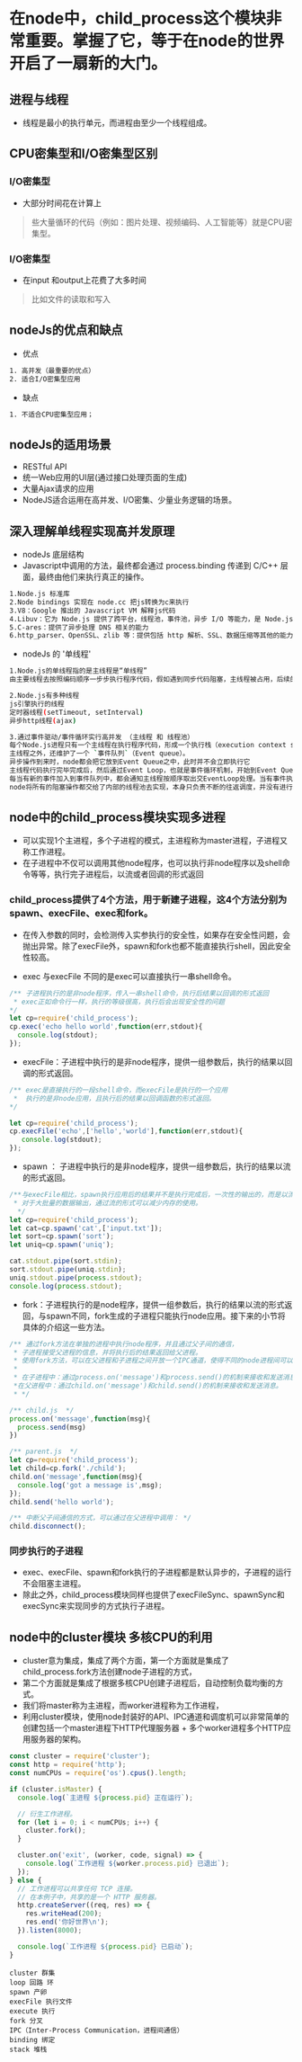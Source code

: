 # 在node中，child_process这个模块非常重要。掌握了它，等于在node的世界开启了一扇新的大门。

## 进程与线程
* 线程是最小的执行单元，而进程由至少一个线程组成。

## CPU密集型和I/O密集型区别
### I/O密集型
* 大部分时间花在计算上
> 些大量循环的代码（例如：图片处理、视频编码、人工智能等）就是CPU密集型。

### I/O密集型
* 在input 和output上花费了大多时间
> 比如文件的读取和写入

## nodeJs的优点和缺点
* 优点
``` bash
1. 高并发（最重要的优点）
2. 适合I/O密集型应用
```
* 缺点
``` bash
1. 不适合CPU密集型应用；
```
## nodeJs的适用场景
* RESTful API
* 统一Web应用的UI层(通过接口处理页面的生成)
* 大量Ajax请求的应用
* NodeJS适合运用在高并发、I/O密集、少量业务逻辑的场景。

## 深入理解单线程实现高并发原理
* nodeJs 底层结构
*  Javascript中调用的方法，最终都会通过 process.binding 传递到 C/C++ 层面，最终由他们来执行真正的操作。
``` bash
1.Node.js 标准库
2.Node bindings 实现在 node.cc 把js转换为c来执行
3.V8：Google 推出的 Javascript VM 解释js代码
4.Libuv：它为 Node.js 提供了跨平台，线程池，事件池，异步 I/O 等能力，是 Node.js 如此强大的关键。
5.C-ares：提供了异步处理 DNS 相关的能力
6.http_parser、OpenSSL、zlib 等：提供包括 http 解析、SSL、数据压缩等其他的能力。
``` 

* nodeJs 的 '单线程'
``` bash
1.Node.js的单线程指的是主线程是“单线程”
由主要线程去按照编码顺序一步步执行程序代码，假如遇到同步代码阻塞，主线程被占用，后续的程序代码执行就会被卡住。

2.Node.js有多种线程
js引擎执行的线程
定时器线程(setTimeout, setInterval)
异步http线程(ajax)

3.通过事件驱动/事件循环实行高并发 （主线程 和 线程池）
每个Node.js进程只有一个主线程在执行程序代码，形成一个执行栈（execution context stack)。
主线程之外，还维护了一个 `事件队列`（Event queue）。
异步操作到来时，node都会把它放到Event Queue之中，此时并不会立即执行它
主线程代码执行完毕完成后，然后通过Event Loop，也就是事件循环机制，开始到Event Queue的开头取出第一个事件，从线程池中分配一个线程去执行这个事件
每当有新的事件加入到事件队列中，都会通知主线程按顺序取出交EventLoop处理。当有事件执行完毕后，会通知主线程，主线程执行回调，线程归还给线程池。
node将所有的阻塞操作都交给了内部的线程池去实现，本身只负责不断的往返调度，并没有进行真正的I/O操作，从而实现异步非阻塞I/O，这便是node单线程和事件驱动的精髓之处了。
```

## node中的child_process模块实现多进程
* 可以实现1个主进程，多个子进程的模式，主进程称为master进程，子进程又称工作进程。
* 在子进程中不仅可以调用其他node程序，也可以执行非node程序以及shell命令等等，执行完子进程后，以流或者回调的形式返回

### child_process提供了4个方法，用于新建子进程，这4个方法分别为spawn、execFile、exec和fork。
* 在传入参数的同时，会检测传入实参执行的安全性，如果存在安全性问题，会抛出异常。除了execFile外，spawn和fork也都不能直接执行shell，因此安全性较高。

* exec 与execFile 不同的是exec可以直接执行一串shell命令。

``` js
/** 子进程执行的是非node程序，传入一串shell命令，执行后结果以回调的形式返回 
 * exec正如命令行一样，执行的等级很高，执行后会出现安全性的问题
*/
let cp=require('child_process');
cp.exec('echo hello world',function(err,stdout){
  console.log(stdout);
});
```

* execFile：子进程中执行的是非node程序，提供一组参数后，执行的结果以回调的形式返回。

``` js
/** exec是直接执行的一段shell命令，而execFile是执行的一个应用  
 *  执行的是非node应用，且执行后的结果以回调函数的形式返回。
*/

let cp=require('child_process');
cp.execFile('echo',['hello','world'],function(err,stdout){
   console.log(stdout);
});

```

* spawn ： 子进程中执行的是非node程序，提供一组参数后，执行的结果以流的形式返回。
``` js
/**与execFile相比，spawn执行应用后的结果并不是执行完成后，一次性的输出的，而是以流的形式输出。
 * 对于大批量的数据输出，通过流的形式可以减少内存的使用。
  */
let cp=require('child_process');
let cat=cp.spawn('cat',['input.txt']);
let sort=cp.spawn('sort');
let uniq=cp.spawn('uniq');

cat.stdout.pipe(sort.stdin);
sort.stdout.pipe(uniq.stdin);
uniq.stdout.pipe(process.stdout);
console.log(process.stdout);

```

* fork：子进程执行的是node程序，提供一组参数后，执行的结果以流的形式返回，与spawn不同，fork生成的子进程只能执行node应用。接下来的小节将具体的介绍这一些方法。
``` js
/** 通过fork方法在单独的进程中执行node程序，并且通过父子间的通信，
 * 子进程接受父进程的信息，并将执行后的结果返回给父进程。  
 * 使用fork方法，可以在父进程和子进程之间开放一个IPC通道，使得不同的node进程间可以进行消息通信。
 * 
 * 在子进程中：通过process.on('message')和process.send()的机制来接收和发送消息。
 *在父进程中：通过child.on('message')和child.send()的机制来接收和发送消息。
 * */

/** child.js  */
process.on('message',function(msg){
  process.send(msg)
})

/** parent.js  */
let cp=require('child_process');
let child=cp.fork('./child');
child.on('message',function(msg){
  console.log('got a message is',msg);
});
child.send('hello world');

/** 中断父子间通信的方式，可以通过在父进程中调用： */
child.disconnect();
```
### 同步执行的子进程
* exec、execFile、spawn和fork执行的子进程都是默认异步的，子进程的运行不会阻塞主进程。
* 除此之外，child_process模块同样也提供了execFileSync、spawnSync和execSync来实现同步的方式执行子进程。

## node中的cluster模块 多核CPU的利用
* cluster意为集成，集成了两个方面，第一个方面就是集成了child_process.fork方法创建node子进程的方式，
* 第二个方面就是集成了根据多核CPU创建子进程后，自动控制负载均衡的方式。
* 我们将master称为主进程，而worker进程称为工作进程，
* 利用cluster模块，使用node封装好的API、IPC通道和调度机可以非常简单的创建包括一个master进程下HTTP代理服务器 + 多个worker进程多个HTTP应用服务器的架构。

``` js
const cluster = require('cluster');
const http = require('http');
const numCPUs = require('os').cpus().length;

if (cluster.isMaster) {
  console.log(`主进程 ${process.pid} 正在运行`);

  // 衍生工作进程。
  for (let i = 0; i < numCPUs; i++) {
    cluster.fork();
  }

  cluster.on('exit', (worker, code, signal) => {
    console.log(`工作进程 ${worker.process.pid} 已退出`);
  });
} else {
  // 工作进程可以共享任何 TCP 连接。
  // 在本例子中，共享的是一个 HTTP 服务器。
  http.createServer((req, res) => {
    res.writeHead(200);
    res.end('你好世界\n');
  }).listen(8000);

  console.log(`工作进程 ${process.pid} 已启动`);
}
```








``` pug
cluster 群集
loop 回路 环
spawn 产卵
execFile 执行文件
execute 执行
fork 分叉
IPC（Inter-Process Communication，进程间通信）
binding 绑定
stack 堆栈
```